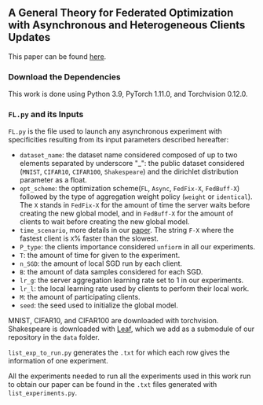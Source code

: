 ## A General Theory for Federated Optimization with Asynchronous and Heterogeneous Clients Updates

This paper can be found [here](https://arxiv.org/abs/2206.10189).

### Download the Dependencies

This work is done using Python 3.9, PyTorch 1.11.0, and Torchvision 0.12.0.


### `FL.py` and its Inputs

`FL.py` is the file used to launch any asynchronous experiment with specificities resulting from its input parameters described hereafter:
- `dataset_name`: the dataset name considered composed of up to two elements separated by underscore "_": the public dataset considered (`MNIST`, `CIFAR10`, `CIFAR100`, `Shakespeare`) and the dirichlet distribution parameter as a float. 
- `opt_scheme`: the optimization scheme(`FL`, `Async`, `FedFix-X`, `FedBuff-X`) followed by the type of aggregation weight policy (`weight` or `identical`). The `X` stands in `FedFix-X` for the amount of time the server waits before creating the new global model, and in `FedBuff-X` for the amount of clients to wait before creating the new global model.
- `time_scenario`, more details in our [paper](https://arxiv.org/abs/2206.10189). The string `F-X` where the fastest client is `X`% faster than the slowest.
- `P_type`: the clients importance considered `unfiorm` in all our experiments.
- `T`: the amount of time for given to the experiment.
- `n_SGD`: the amount of local SGD run by each client.
- `B`: the amount of data samples considered for each SGD.
- `lr_g`: the server aggregation learning rate set to 1 in our experiments.
- `lr_l`: the local learning rate used by clients to perform their local work.
- `M`: the amount of participating clients.
- `seed`: the seed used to initialize the global model.

MNIST, CIFAR10, and CIFAR100 are downloaded with torchvision. Shakespeare is downloaded with [Leaf](https://github.com/TalwalkarLab/leaf), which we add as a submodule of our repository in the `data` folder.

`list_exp_to_run.py` generates the `.txt` for which each row gives the information of one experiment.

All the experiments needed to run all the experiments used in this work run to obtain our paper can be found in the `.txt` files generated with `list_experiments.py`.


